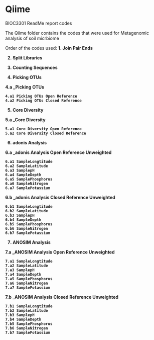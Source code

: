 # Qiime
BIOC3301 ReadMe report codes

The Qiime folder contains the codes that were used for Metagenomic analysis of soil micrbiome

Order of the codes used:
<b>1. Join Pair Ends

2. Split Libraries

3. Counting Sequences

4. Picking OTUs<b>

 4.a _Picking OTUs 
 
	4.a1 Picking OTUs Open Reference	
	4.a2 Picking OTUs Closed Reference
  
5. Core Diversity

 5.a _Core Diversity

	5.a1 Core Diversity Open Reference	
	5.a2 Core Diversity Closed Reference
  
6. adonis Analysis

  6.a _adonis Analysis Open Reference Unweighted
	
    6.a1 SampleLongtitude
    6.a2 SampleLatitude
    6.a3 SamplepH
    6.a4 SampleDepth
    6.a5 SamplePhosphorus
    6.a6 SampleNitrogen
    6.a7 SamplePotassium
    
  6.b _adonis Analysis Closed Reference Unweighted
	
    6.b1 SampleLongtitude
    6.b2 SampleLatitude
    6.b3 SamplepH
    6.b4 SampleDepth
    6.b5 SamplePhosphorus
    6.b6 SampleNitrogen
    6.b7 SamplePotassium
    
7. ANOSIM Analysis

  7.a _ANOSIM Analysis Open Reference Unweighted
	
    7.a1 SampleLongtitude
    7.a2 SampleLatitude
    7.a3 SamplepH
    7.a4 SampleDepth
    7.a5 SamplePhosphorus
    7.a6 SampleNitrogen
    7.a7 SamplePotassium
    
  7.b _ANOSIM Analysis Closed Reference Unweighted
	
    7.b1 SampleLongtitude
    7.b2 SampleLatitude
    7.b3 SamplepH
    7.b4 SampleDepth
    7.b5 SamplePhosphorus
    7.b6 SampleNitrogen
    7.b7 SamplePotassium
